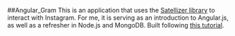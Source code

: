 ##Angular_Gram
This is an application that uses the [Satellizer library](https://github.com/sahat/satellizer) to interact with Instagram. For me, it is serving as an introduction to Angular.js, as well as a refresher in Node.js and MongoDB. Built following [this tutorial](https://hackhands.com/building-instagram-clone-angularjs-satellizer-nodejs-mongodb).
